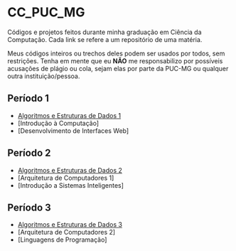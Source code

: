 # CC_PUC_MG

Códigos e projetos feitos durante minha graduação em Ciência da Computação. Cada link se refere a um repositório de uma matéria.

Meus códigos inteiros ou trechos deles podem ser usados por todos, sem restrições. Tenha em mente que eu **NÃO** me responsabilizo por possíveis acusações de plágio ou cola, sejam elas por parte da PUC-MG ou qualquer outra instituição/pessoa.

## Período 1
* [Algoritmos e Estruturas de Dados 1](https://github.com/CamisLopes/AED-1)
* [Introdução à Computação]
* [Desenvolvimento de Interfaces Web]

## Período 2
* [Algoritmos e Estruturas de Dados 2](https://github.com/CamisLopes/AED-2)
* [Arquitetura de Computadores 1]
* [Introdução a Sistemas Inteligentes]

## Período 3
* [Algoritmos e Estruturas de Dados 3](https://github.com/camilamlopes/AED-3)
* [Arquitetura de Computadores 2]
* [Linguagens de Programação]

